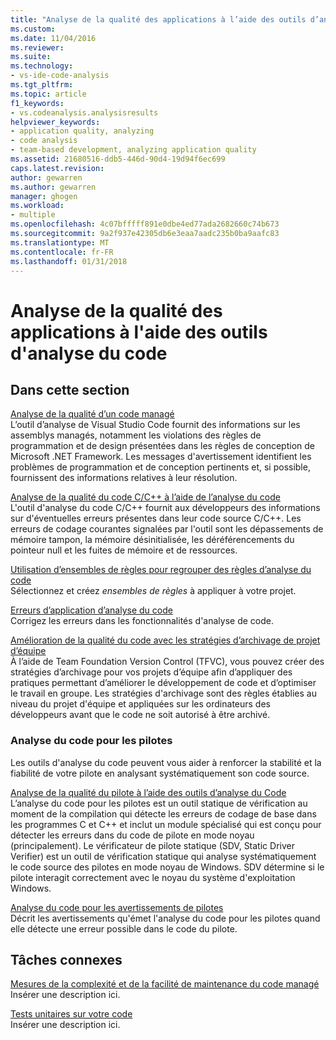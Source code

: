 ```yaml
---
title: "Analyse de la qualité des applications à l’aide des outils d’analyse du Code | Documents Microsoft"
ms.custom: 
ms.date: 11/04/2016
ms.reviewer: 
ms.suite: 
ms.technology:
- vs-ide-code-analysis
ms.tgt_pltfrm: 
ms.topic: article
f1_keywords:
- vs.codeanalysis.analysisresults
helpviewer_keywords:
- application quality, analyzing
- code analysis
- team-based development, analyzing application quality
ms.assetid: 21680516-ddb5-446d-90d4-19d94f6ec699
caps.latest.revision: 
author: gewarren
ms.author: gewarren
manager: ghogen
ms.workload:
- multiple
ms.openlocfilehash: 4c07bfffff891e0dbe4ed77ada2682660c74b673
ms.sourcegitcommit: 9a2f937e42305db6e3eaa7aadc235b0ba9aafc83
ms.translationtype: MT
ms.contentlocale: fr-FR
ms.lasthandoff: 01/31/2018
---
```

# <a name="analyzing-application-quality-by-using-code-analysis-tools"></a>Analyse de la qualité des applications à l'aide des outils d'analyse du code
## <a name="in-this-section"></a>Dans cette section  
 [Analyse de la qualité d’un code managé](../code-quality/analyzing-managed-code-quality-by-using-code-analysis.md)  
 L’outil d’analyse de Visual Studio Code fournit des informations sur les assemblys managés, notamment les violations des règles de programmation et de design présentées dans les règles de conception de Microsoft .NET Framework. Les messages d'avertissement identifient les problèmes de programmation et de conception pertinents et, si possible, fournissent des informations relatives à leur résolution.  
  
 [Analyse de la qualité du code C/C++ à l’aide de l’analyse du code](../code-quality/analyzing-c-cpp-code-quality-by-using-code-analysis.md)  
 L'outil d'analyse du code C/C++ fournit aux développeurs des informations sur d'éventuelles erreurs présentes dans leur code source C/C++. Les erreurs de codage courantes signalées par l'outil sont les dépassements de mémoire tampon, la mémoire désinitialisée, les déréférencements du pointeur null et les fuites de mémoire et de ressources.  
  
 [Utilisation d’ensembles de règles pour regrouper des règles d’analyse du code](../code-quality/using-rule-sets-to-group-code-analysis-rules.md)  
 Sélectionnez et créez *ensembles de règles* à appliquer à votre projet.  
  
 [Erreurs d’application d’analyse du code](../code-quality/code-analysis-application-errors.md)  
 Corrigez les erreurs dans les fonctionnalités d'analyse de code.  
  
 [Amélioration de la qualité du code avec les stratégies d’archivage de projet d’équipe](../code-quality/enhancing-code-quality-with-team-project-check-in-policies.md)  
 À l’aide de Team Foundation Version Control (TFVC), vous pouvez créer des stratégies d’archivage pour vos projets d’équipe afin d’appliquer des pratiques permettant d’améliorer le développement de code et d’optimiser le travail en groupe. Les stratégies d'archivage sont des règles établies au niveau du projet d'équipe et appliquées sur les ordinateurs des développeurs avant que le code ne soit autorisé à être archivé.  
  
### <a name="code-analysis-for-drivers"></a>Analyse du code pour les pilotes  
 Les outils d'analyse du code peuvent vous aider à renforcer la stabilité et la fiabilité de votre pilote en analysant systématiquement son code source.  
  
 [Analyse de la qualité du pilote à l’aide des outils d’analyse du Code](http://go.microsoft.com/fwlink/?LinkId=227618)  
 L’analyse du code pour les pilotes est un outil statique de vérification au moment de la compilation qui détecte les erreurs de codage de base dans les programmes C et C++ et inclut un module spécialisé qui est conçu pour détecter les erreurs dans du code de pilote en mode noyau (principalement). Le vérificateur de pilote statique (SDV, Static Driver Verifier) est un outil de vérification statique qui analyse systématiquement le code source des pilotes en mode noyau de Windows. SDV détermine si le pilote interagit correctement avec le noyau du système d'exploitation Windows.  
  
 [Analyse du code pour les avertissements de pilotes](http://go.microsoft.com/fwlink/?LinkId=225920)  
 Décrit les avertissements qu'émet l'analyse du code pour les pilotes quand elle détecte une erreur possible dans le code du pilote.  
  
## <a name="related-tasks"></a>Tâches connexes  
 [Mesures de la complexité et de la facilité de maintenance du code managé](../code-quality/measuring-complexity-and-maintainability-of-managed-code.md)  
 Insérer une description ici.  
  
 [Tests unitaires sur votre code](../test/unit-test-your-code.md)  
 Insérer une description ici.
